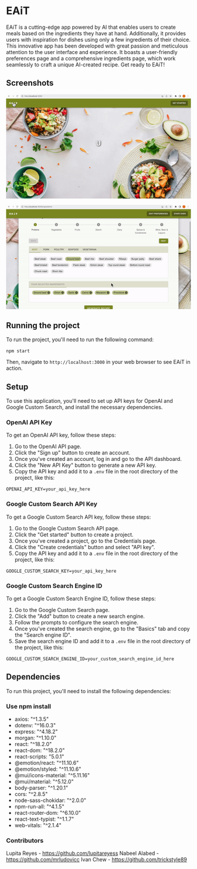 # EAiT

EAiT is a cutting-edge app powered by AI that enables users to create meals based on the ingredients they have at hand. Additionally, it provides users with inspiration for dishes using only a few ingredients of their choice. This innovative app has been developed with great passion and meticulous attention to the user interface and experience. It boasts a user-friendly preferences page and a comprehensive ingredients page, which work seamlessly to craft a unique AI-created recipe. Get ready to EAiT!

## Screenshots

![Landing and Preferences Page](https://github.com/mrludovicc/EAiT/blob/master/public/firstEAiT.gif)

![Ingredients Page](https://github.com/mrludovicc/EAiT/blob/master/public/secondEAiT.gif)


## Running the project
To run the project, you'll need to run the following command:

```
npm start
```

Then, navigate to `http://localhost:3000` in your web browser to see EAiT in action.

## Setup

To use this application, you'll need to set up API keys for OpenAI and Google Custom Search, and install the necessary dependencies.

### OpenAI API Key
To get an OpenAI API key, follow these steps:

1. Go to the OpenAI API page.
2. Click the "Sign up" button to create an account.
3. Once you've created an account, log in and go to the API dashboard.
4. Click the "New API Key" button to generate a new API key.
5. Copy the API key and add it to a `.env` file in the root directory of the project, like this:
```
OPENAI_API_KEY=your_api_key_here
```

### Google Custom Search API Key
To get a Google Custom Search API key, follow these steps:

1. Go to the Google Custom Search API page.
2. Click the "Get started" button to create a project.
3. Once you've created a project, go to the Credentials page.
4. Click the "Create credentials" button and select "API key".
5. Copy the API key and add it to a `.env` file in the root directory of the project, like this:

```
GOOGLE_CUSTOM_SEARCH_KEY=your_api_key_here
```

### Google Custom Search Engine ID
To get a Google Custom Search Engine ID, follow these steps:

1. Go to the Google Custom Search page.
2. Click the "Add" button to create a new search engine.
3. Follow the prompts to configure the search engine.
4. Once you've created the search engine, go to the "Basics" tab and copy the "Search engine ID".
5. Save the search engine ID and add it to a `.env` file in the root directory of the project, like this:

```
GOOGLE_CUSTOM_SEARCH_ENGINE_ID=your_custom_search_engine_id_here
```

## Dependencies
To run this project, you'll need to install the following dependencies:

### Use npm install
- axios: "^1.3.5"
- dotenv: "^16.0.3"
- express: "^4.18.2"
- morgan: "^1.10.0"
- react: "^18.2.0"
- react-dom: "^18.2.0"
- react-scripts: "5.0.1"
- @emotion/react: "^11.10.6"
- @emotion/styled: "^11.10.6"
- @mui/icons-material: "^5.11.16"
- @mui/material: "^5.12.0"
- body-parser: "^1.20.1"
- cors: "^2.8.5"
- node-sass-chokidar: "^2.0.0"
- npm-run-all: "^4.1.5"
- react-router-dom: "^6.10.0"
- react-text-typist: "^1.1.7"
- web-vitals: "^2.1.4"

### Contributors

Lupita Reyes - https://github.com/lupitareyess
Nabeel Alabed - https://github.com/mrludovicc
Ivan Chew - https://github.com/trickstyle89


